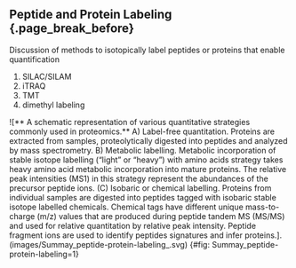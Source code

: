 ## Peptide and Protein Labeling {.page_break_before}

Discussion of methods to isotopically label peptides or proteins that enable quantification

1. SILAC/SILAM
2. iTRAQ
3. TMT
4. dimethyl labeling

![** A schematic representation of various quantitative strategies commonly used in proteomics.**
A) Label-free quantitation. Proteins are extracted from samples, proteolytically digested into peptides and analyzed by mass spectrometry.
B) Metabolic labelling. Metabolic incorporation of stable isotope labelling (“light” or “heavy”) with amino acids strategy takes heavy amino acid metabolic incorporation into mature proteins. The relative peak intensities (MS1) in this strategy represent the abundances of the precursor peptide ions. 
(C) Isobaric or chemical labelling. Proteins from individual samples are digested into peptides tagged with isobaric stable isotope labelled chemicals. Chemical tags have different unique mass-to-charge (m/z) values that are produced during peptide tandem MS (MS/MS) and used for relative quantitation by relative peak intensity. Peptide fragment ions are used to identify peptides signatures and infer proteins.]. (images/Summay_peptide-protein-labeling_.svg) {#fig: Summay_peptide-protein-labeling=1}


